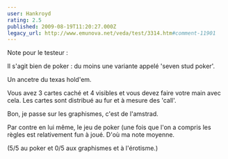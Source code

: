 ```yaml
---
user: Hankroyd
rating: 2.5
published: 2009-08-19T11:20:27.000Z
legacy_url: http://www.emunova.net/veda/test/3314.htm#comment-11901
---
```

Note pour le testeur :

Il s'agit bien de poker : du moins une variante appelé 'seven stud poker'.

Un ancetre du texas hold'em.

Vous avez 3 cartes caché et 4 visibles et vous devez faire votre main avec cela.
Les cartes sont distribué au fur et à mesure des 'call'.

Bon, je passe sur les graphismes, c'est de l'amstrad.

Par contre en lui même, le jeu de poker (une fois que l'on a compris les règles est relativement fun à joué. D'où ma note moyenne.

(5/5 au poker et 0/5 aux graphismes et à l'érotisme.)
